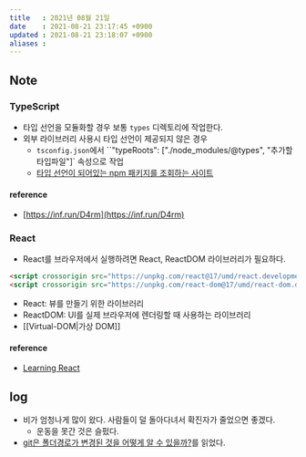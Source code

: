 ```yaml
---
title   : 2021년 08월 21일
date    : 2021-08-21 23:17:45 +0900
updated : 2021-08-21 23:18:07 +0900
aliases : 
---  
```

## Note
### TypeScript
- 타입 선언을 모듈화할 경우 보통 `types` 디렉토리에 작업한다.
- 외부 라이브러리 사용시 타입 선언이 제공되지 않은 경우
	- `tsconfig.json`에서 ``"typeRoots": ["./node_modules/@types", "추가할 타입파일"]` 속성으로 작업
	- [타입 선언이 되어있는 npm 패키지를 조회하는 사이트](https://www.typescriptlang.org/dt/search)

#### reference
- [https://inf.run/D4rm](https://inf.run/D4rm)

### React
- React를 브라우저에서 실행하려면 React, ReactDOM 라이브러리가 필요하다.
```html
<script crossorigin src="https://unpkg.com/react@17/umd/react.development.js"></script>
<script crossorigin src="https://unpkg.com/react-dom@17/umd/react-dom.development.js"></script>
```
- React: 뷰를 만들기 위한 라이브러리
- ReactDOM: UI를 실제 브라우저에 렌더링할 때 사용하는 라이브러리
- [[Virtual-DOM|가상 DOM]]
#### reference
- [Learning React](http://www.kyobobook.co.kr/product/detailViewKor.laf?ejkGb=KOR&mallGb=KOR&barcode=9791162240373&orderClick=LAG&Kc=)
## log 
- 비가 엄청나게 많이 왔다. 사람들이 덜 돌아다녀서 확진자가 줄었으면 좋겠다.
  - 운동을 못간 것은 슬펐다.
- [git은 폴더경로가 변경된 것을 어떻게 알 수 있을까?](https://tir.netlify.app/Dev/how-can-git-know-that-the-folder-path-has-changed)를 읽었다. 
